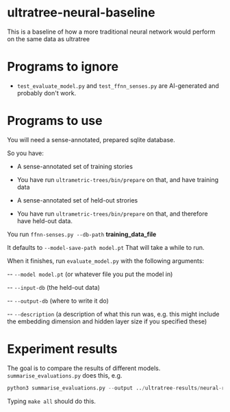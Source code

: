 # ultratree-neural-baseline
This is a baseline of how a more traditional neural network would perform on the same data as ultratree

# Programs to ignore

- `test_evaluate_model.py` and `test_ffnn_senses.py` are AI-generated and
probably don't work.

# Programs to use

You will need a sense-annotated, prepared sqlite database.

So you have:
 
- A sense-annotated set of training stories

- You have run `ultrametric-trees/bin/prepare` on that, and have training data

- A sense-annotated set of held-out strories

- You have run `ultrametric-trees/bin/prepare` on that, and therefore have held-out data. 


You run `ffnn-senses.py --db-path` **training_data_file** 

It defaults to `--model-save-path model.pt` That will take a while to run. 

When it finishes, run `evaluate_model.py` with the following arguments:

-- `--model model.pt`  (or whatever file you put the model in)

-- `--input-db` (the held-out data)

-- `--output-db` (where to write it do)

-- `--description` (a description of what this run was, e.g. this might include the embedding dimension and hidden layer size if you specified these)

# Experiment results

The goal is to compare the results of different models. `summarise_evaluations.py` does this, e.g.

```python
python3 summarise_evaluations.py --output ../ultratree-results/neural-results.csv *.out
```

Typing `make all` should do this.
